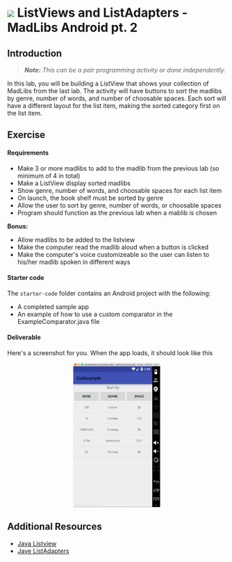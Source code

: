 # ![](https://ga-dash.s3.amazonaws.com/production/assets/logo-9f88ae6c9c3871690e33280fcf557f33.png) ListViews and ListAdapters - MadLibs Android pt. 2

## Introduction

> ***Note:*** _This can be a pair programming activity or done independently._

In this lab, you will be building a ListView that shows your collection of MadLibs from the last lab. The activity will have buttons to sort the madlibs by genre, number of words, and number of choosable spaces. Each sort will have a different layout for the list item, making the sorted category first on the list item.

## Exercise

#### Requirements

- Make 3 or more madlibs to add to the madlib from the previous lab (so minimum of 4 in total)
- Make a ListView display sorted madlibs
- Show genre, number of words, and choosable spaces for each list item
- On launch, the book shelf must be sorted by genre
- Allow the user to sort by genre, number of words, or choosable spaces
- Program should function as the previous lab when a mablib is chosen

**Bonus:**
- Allow madlibs to be added to the listview
- Make the computer read the madlib aloud when a button is clicked
- Make the computer's voice customizeable so the user can listen to his/her madlib spoken in different ways

#### Starter code

The `starter-code` folder contains an Android project with the following:

- A completed sample app
- An example of how to use a custom comparator in the ExampleComparator.java file

#### Deliverable

Here's a screenshot for you. When the app loads, it should look like this

<p align="center">
  <img src="./screenshots/screen01.png" width="200">
</p>

## Additional Resources

- [Java Listview](http://docs.oracle.com/javase/tutorial/uiswing/components/list.html)
- [Jave ListAdapters](https://developer.android.com/reference/android/widget/ListAdapter.html)
